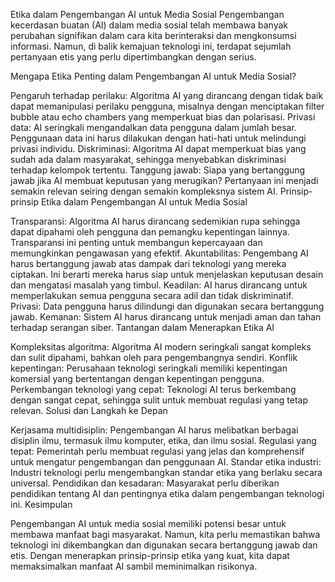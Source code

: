 Etika dalam Pengembangan AI untuk Media Sosial
Pengembangan kecerdasan buatan (AI) dalam media sosial telah membawa banyak perubahan signifikan dalam cara kita berinteraksi dan mengkonsumsi informasi. Namun, di balik kemajuan teknologi ini, terdapat sejumlah pertanyaan etis yang perlu dipertimbangkan dengan serius.

Mengapa Etika Penting dalam Pengembangan AI untuk Media Sosial?

Pengaruh terhadap perilaku: Algoritma AI yang dirancang dengan tidak baik dapat memanipulasi perilaku pengguna, misalnya dengan menciptakan filter bubble atau echo chambers yang memperkuat bias dan polarisasi.
Privasi data: AI seringkali mengandalkan data pengguna dalam jumlah besar. Penggunaan data ini harus dilakukan dengan hati-hati untuk melindungi privasi individu.
Diskriminasi: Algoritma AI dapat memperkuat bias yang sudah ada dalam masyarakat, sehingga menyebabkan diskriminasi terhadap kelompok tertentu.
Tanggung jawab: Siapa yang bertanggung jawab jika AI membuat keputusan yang merugikan? Pertanyaan ini menjadi semakin relevan seiring dengan semakin kompleksnya sistem AI.
Prinsip-prinsip Etika dalam Pengembangan AI untuk Media Sosial

Transparansi: Algoritma AI harus dirancang sedemikian rupa sehingga dapat dipahami oleh pengguna dan pemangku kepentingan lainnya. Transparansi ini penting untuk membangun kepercayaan dan memungkinkan pengawasan yang efektif.
Akuntabilitas: Pengembang AI harus bertanggung jawab atas dampak dari teknologi yang mereka ciptakan. Ini berarti mereka harus siap untuk menjelaskan keputusan desain dan mengatasi masalah yang timbul.
Keadilan: AI harus dirancang untuk memperlakukan semua pengguna secara adil dan tidak diskriminatif.
Privasi: Data pengguna harus dilindungi dan digunakan secara bertanggung jawab.
Kemanan: Sistem AI harus dirancang untuk menjadi aman dan tahan terhadap serangan siber.
Tantangan dalam Menerapkan Etika AI

Kompleksitas algoritma: Algoritma AI modern seringkali sangat kompleks dan sulit dipahami, bahkan oleh para pengembangnya sendiri.
Konflik kepentingan: Perusahaan teknologi seringkali memiliki kepentingan komersial yang bertentangan dengan kepentingan pengguna.
Perkembangan teknologi yang cepat: Teknologi AI terus berkembang dengan sangat cepat, sehingga sulit untuk membuat regulasi yang tetap relevan.
Solusi dan Langkah ke Depan

Kerjasama multidisiplin: Pengembangan AI harus melibatkan berbagai disiplin ilmu, termasuk ilmu komputer, etika, dan ilmu sosial.
Regulasi yang tepat: Pemerintah perlu membuat regulasi yang jelas dan komprehensif untuk mengatur pengembangan dan penggunaan AI.
Standar etika industri: Industri teknologi perlu mengembangkan standar etika yang berlaku secara universal.
Pendidikan dan kesadaran: Masyarakat perlu diberikan pendidikan tentang AI dan pentingnya etika dalam pengembangan teknologi ini.
Kesimpulan

Pengembangan AI untuk media sosial memiliki potensi besar untuk membawa manfaat bagi masyarakat. Namun, kita perlu memastikan bahwa teknologi ini dikembangkan dan digunakan secara bertanggung jawab dan etis. Dengan menerapkan prinsip-prinsip etika yang kuat, kita dapat memaksimalkan manfaat AI sambil meminimalkan risikonya.